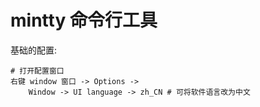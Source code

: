 # mintty 命令行工具

基础的配置:

```shell
# 打开配置窗口
右键 window 窗口 -> Options ->
    Window -> UI language -> zh_CN # 可将软件语言改为中文
```
